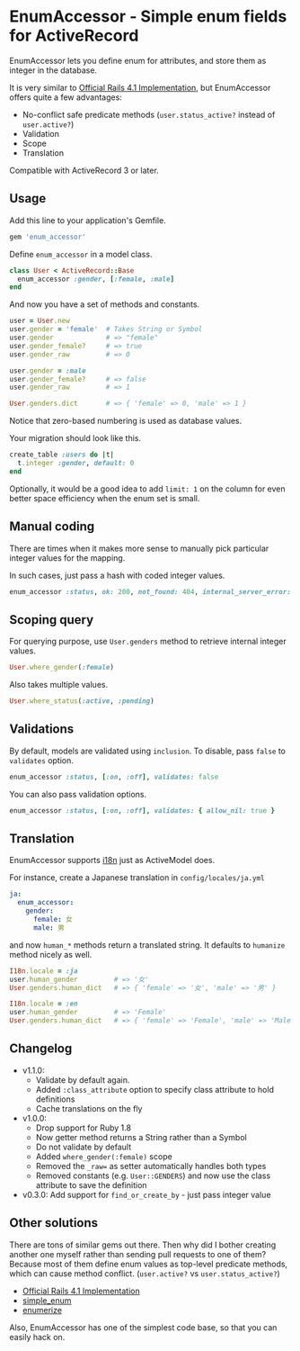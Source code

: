 # EnumAccessor - Simple enum fields for ActiveRecord

EnumAccessor lets you define enum for attributes, and store them as integer in the database.

It is very similar to [Official Rails 4.1 Implementation](http://edgeguides.rubyonrails.org/4_1_release_notes.html#active-record-enums), but EnumAccessor offers quite a few advantages:

* No-conflict safe predicate methods (`user.status_active?` instead of `user.active?`)
* Validation
* Scope
* Translation

Compatible with ActiveRecord 3 or later.

## Usage

Add this line to your application's Gemfile.

```ruby
gem 'enum_accessor'
```

Define `enum_accessor` in a model class.

```ruby
class User < ActiveRecord::Base
  enum_accessor :gender, [:female, :male]
end
```

And now you have a set of methods and constants.

```ruby
user = User.new
user.gender = 'female'  # Takes String or Symbol
user.gender             # => "female"
user.gender_female?     # => true
user.gender_raw         # => 0

user.gender = :male
user.gender_female?     # => false
user.gender_raw         # => 1

User.genders.dict       # => { 'female' => 0, 'male' => 1 }
```

Notice that zero-based numbering is used as database values.

Your migration should look like this.

```ruby
create_table :users do |t|
  t.integer :gender, default: 0
end
```

Optionally, it would be a good idea to add `limit: 1` on the column for even better space efficiency when the enum set is small.

## Manual coding

There are times when it makes more sense to manually pick particular integer values for the mapping.

In such cases, just pass a hash with coded integer values.

```ruby
enum_accessor :status, ok: 200, not_found: 404, internal_server_error: 500
```

## Scoping query

For querying purpose, use `User.genders` method to retrieve internal integer values.

```ruby
User.where_gender(:female)
```

Also takes multiple values.

```ruby
User.where_status(:active, :pending)
```

## Validations

By default, models are validated using `inclusion`. To disable, pass `false` to `validates` option.

```ruby
enum_accessor :status, [:on, :off], validates: false
```

You can also pass validation options.

```ruby
enum_accessor :status, [:on, :off], validates: { allow_nil: true }
```

## Translation

EnumAccessor supports [i18n](http://guides.rubyonrails.org/i18n.html) just as ActiveModel does.

For instance, create a Japanese translation in `config/locales/ja.yml`

```yaml
ja:
  enum_accessor:
    gender:
      female: 女
      male: 男
```

and now `human_*` methods return a translated string. It defaults to `humanize` method nicely as well.

```ruby
I18n.locale = :ja
user.human_gender         # => '女'
User.genders.human_dict   # => { 'female' => '女', 'male' => '男' }

I18n.locale = :en
user.human_gender         # => 'Female'
User.genders.human_dict   # => { 'female' => 'Female', 'male' => 'Male' }
```

## Changelog

- v1.1.0:
  - Validate by default again.
  - Added `:class_attribute` option to specify class attribute to hold definitions
  - Cache translations on the fly
- v1.0.0:
  - Drop support for Ruby 1.8
  - Now getter method returns a String rather than a Symbol
  - Do not validate by default
  - Added `where_gender(:female)` scope
  - Removed the `_raw=` as setter automatically handles both types
  - Removed constants (e.g. `User::GENDERS`) and now use the class attribute to save the definition
- v0.3.0: Add support for `find_or_create_by` - just pass integer value

## Other solutions

There are tons of similar gems out there. Then why did I bother creating another one myself rather than sending pull requests to one of them? Because most of them define enum values as top-level predicate methods, which can cause method conflict. (`user.active?` vs `user.status_active?`)

* [Official Rails 4.1 Implementation](http://edgeguides.rubyonrails.org/4_1_release_notes.html#active-record-enums)
* [simple_enum](https://github.com/lwe/simple_enum)
* [enumerize](https://github.com/brainspec/enumerize)

Also, EnumAccessor has one of the simplest code base, so that you can easily hack on.
